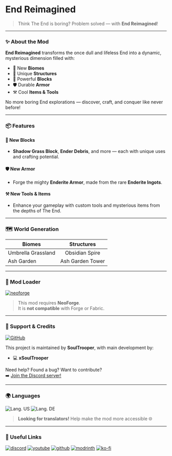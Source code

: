 # End Reimagined

> Think The End is boring? Problem solved — with **End Reimagined**!

---

### ✨ About the Mod

**End Reimagined** transforms the once dull and lifeless End into a dynamic, mysterious dimension filled with:

- 🌿 New **Biomes**
- 🏰 Unique **Structures**
- 🧱 Powerful **Blocks**
- 🛡️ Durable **Armor**
- ⚒️ Cool **Items & Tools**

No more boring End explorations — discover, craft, and conquer like never before!

---

### 📦 Features

#### 🧱 New Blocks
- **Shadow Grass Block**, **Ender Debris**, and more — each with unique uses and crafting potential.

#### 🛡️ New Armor
- Forge the mighty **Enderite Armor**, made from the rare **Enderite Ingots**.

#### ⚒️ New Tools & Items
- Enhance your gameplay with custom tools and mysterious items from the depths of The End.

---

### 🗺️ World Generation

| Biomes              | Structures            |
|---------------------|:---------------------:|
| Umbrella Grassland  | Obsidian Spire        |
| Ash Garden          | Ash Garden Tower      |

---

### 🧩 Mod Loader

[![neoforge](https://raw.githubusercontent.com/xSoulTrooper/xSoulTrooper/blob/main/source-assets/Available%20for%20NeoForge.png)](https://neoforged.net)

> This mod requires **NeoForge**.  
> It is **not compatible** with Forge or Fabric.

---

### 🤝 Support & Credits

[![GitHub](https://raw.githubusercontent.com/Kaisoneo/Kaisoneo/main/source-assets/cozy/social/github-singular_64h.png)](https://github.com/Kaisoneo/End-Reimagined)

This project is maintained by **SoulTrooper**, with main development by:

- 💻 **xSoulTrooper**

Need help? Found a bug? Want to contribute?  
➡️ [Join the Discord server!](https://discord.gg/AQmdSpcYGc)

---

### 🌍 Languages

![Lang. US](https://img.shields.io/badge/English-US?style=flat-square&label=US&labelColor=gray&color=lightblue) ![Lang. DE](https://img.shields.io/badge/German-DE?style=flat-square&label=DE&labelColor=gray&color=lightblue)

> **Looking for translators!** Help make the mod more accessible 🌐

---

### 🔗 Useful Links

[![discord](https://raw.githubusercontent.com/xSoulTrooper/xSoulTrooper/main/source-assets/cozy-minimal/social/discord-plural_vector.svg)](https://discord.gg/AQmdSpcYGc)
[![youtube](https://raw.githubusercontent.com/xSoulTrooper/xSoulTrooper/main/source-assets/cozy-minimal/social/youtube-plural_vector.svg)](https://youtube.com/@xsoultrooper?si=-akqU2LLdCHg3z-D)
[![github](https://raw.githubusercontent.com/xSoulTrooper/xSoulTrooper/main/source-assets/cozy-minimal/social/github-plural_vector.svg)](https://github.com/xSoulTrooper)
[![modrinth](https://raw.githubusercontent.com/xSoulTrooper/xSoulTrooper/main/source-assets/cozy-minimal/available/modrinth_vector.svg)](https://modrinth.com/user/SoulTrooper)
[![ko-fi](https://raw.githubusercontent.com/xSoulTrooper/xSoulTrooper/main/source-assets/cozy-minimal/donate/kofi-plural_vector.svg)](https://ko-fi.com/soultrooper)
